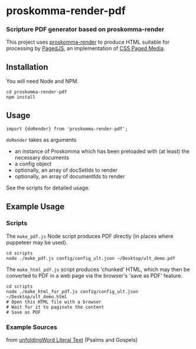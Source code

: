 # proskomma-render-pdf
### Scripture PDF generator based on proskomma-render

This project uses [proskomma-render](https://github.com/Proskomma/proskomma-render) to produce HTML suitable for processing by [PagedJS](https://www.pagedjs.org/), an implementation of [CSS Paged Media](https://www.w3.org/TR/css-page-3/).

## Installation
You will need Node and NPM.
```
cd proskomma-render-pdf
npm install
```

## Usage
`import {doRender} from 'proskomma-render-pdf';`

`doRender` takes as arguments
- an instance of Proskomma which has been preloaded with (at least) the necessary documents
- a config object
- optionally, an array of docSetIds to render
- optionally, an array of documentIds to render

See the scripts for detailed usage.

## Example Usage
### Scripts

The `make_pdf.js` Node script produces PDF directly (in places where puppeteer may be used).

```
cd scripts
node ./make_pdf.js config/config_ult.json ~/Desktop/ult_demo.pdf
```

The `make_html_pdf.js` script produces 'chunked' HTML, which may then be converted to PDF in a web page via the browser's 'save as PDF' feature.

```
cd scripts
node ./make_html_for_pdf.js config/config_ult.json ~/Desktop/ult_demo.html
# Open this HTML file with a browser
# Wait for it to paginate the content
# Save as PDF
```

### Example Sources

from [unfoldingWord Literal Text](https://www.unfoldingword.org/ult) (Psalms and Gospels)
